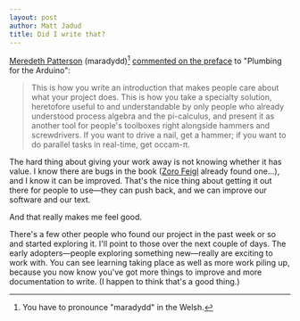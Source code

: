 ```yaml
---
layout: post
author: Matt Jadud
title: Did I write that?
---
```


[Meredeth Patterson](http://maradydd.livejournal.com/) (maradydd)[^1] [commented on the preface](http://maradydd.livejournal.com/499104.html) to "Plumbing for the Arduino":

> This is how you write an introduction that makes people care about what
> your project does. This is how you take a specialty solution, heretofore
> useful to and understandable by only people who already understood
> process algebra and the pi-calculus, and present it as another tool for
> people's toolboxes right alongside hammers and screwdrivers. If you want
> to drive a nail, get a hammer; if you want to do parallel tasks in
> real-time, get occam-&pi;.

The hard thing about giving your work away is not knowing whether it has value. I know there are bugs in the book ([Zoro Feigl](http://www.zorofeigl.nl/index.html) already found one...), and I know it can be improved. That's the nice thing about getting it out there for people to use&mdash;they can push back, and we can improve our software and our text.

And that really makes me feel good. 

There's a few other people who found our project in the past week or so and started exploring it. I'll point to those over the next couple of days. The early adopters&mdash;people exploring something new&mdash;really are exciting to work with. You can see learning taking place as well as more work piling up, because you now know you've got more things to improve and more documentation to write. (I happen to think that's a good thing.)

[^1]: You have to pronounce "maradydd" in the Welsh.   

